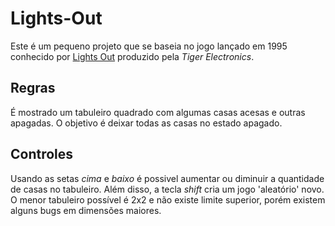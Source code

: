 # Lights-Out

Este é um pequeno projeto que se baseia no jogo lançado em 1995 conhecido por [Lights Out](https://en.wikipedia.org/wiki/Lights_Out_(game)) produzido pela *Tiger Electronics*.

## Regras

É mostrado um tabuleiro quadrado com algumas casas acesas e outras apagadas. O objetivo é deixar todas as casas no estado apagado.

## Controles

Usando as setas *cima* e *baixo* é possivel aumentar ou diminuir a quantidade de casas no tabuleiro. Além disso, a tecla *shift* cria um jogo 'aleatório' novo. O menor tabuleiro possível é 2x2 e não existe limite superior, porém existem alguns bugs em dimensões maiores.

